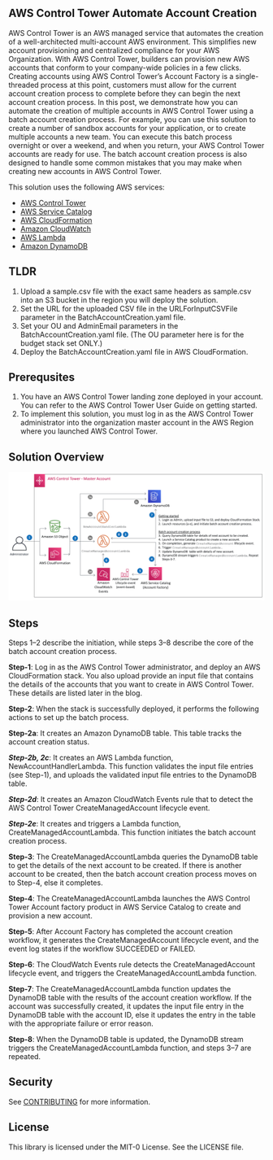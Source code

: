 ## AWS Control Tower Automate Account Creation 


AWS Control Tower is an AWS managed service that automates the creation of a well-architected multi-account AWS environment. This simplifies new account provisioning and centralized compliance for your AWS Organization. With AWS Control Tower, builders can provision new AWS accounts that conform to your company-wide policies in a few clicks. Creating accounts using AWS Control Tower’s Account Factory is a single-threaded process at this point, customers must allow for the current account creation process to complete before they can begin the next account creation process.
In this post, we demonstrate how you can automate the creation of multiple accounts in AWS Control Tower using a batch account creation process.  For example, you can use this solution to create a number of sandbox accounts for your application, or to create multiple accounts a new team. You can execute this batch process overnight or over a weekend, and when you return, your AWS Control Tower accounts are ready for use. The batch account creation process is also designed to handle some common mistakes that you may make when creating new accounts in AWS Control Tower.    

This solution uses the following AWS services:

* [AWS Control Tower](https://aws.amazon.com/controltower/)
* [AWS Service Catalog ](https://docs.aws.amazon.com/servicecatalog/latest/adminguide/introduction.html)
* [AWS CloudFormation](https://aws.amazon.com/cloudformation/)
* [Amazon CloudWatch](https://aws.amazon.com/cloudwatch/)
* [AWS Lambda](https://aws.amazon.com/lambda/)
* [Amazon DynamoDB](https://aws.amazon.com/dynamodb/)

## TLDR

1. Upload a sample.csv file with the exact same headers as sample.csv into an S3 bucket in the region you will deploy the solution.
2. Set the URL for the uploaded CSV file in the URLForInputCSVFile parameter in the BatchAccountCreation.yaml file.
3. Set your OU and AdminEmail parameters in the BatchAccountCreation.yaml file. (The OU parameter here is for the budget stack set ONLY.)
4. Deploy the BatchAccountCreation.yaml file in AWS CloudFormation.

## Prerequsites 

1. You have an AWS Control Tower landing zone deployed in your account.  You can refer to the AWS Control Tower User Guide on getting started.
2. To implement this solution, you must log in as the AWS Control Tower administrator into the organization master account in the AWS Region where you launched AWS Control Tower.


## Solution Overview

![Solution Architecture](images/SolutionArchitecture.png)

## Steps 

Steps 1–2 describe the initiation, while steps 3–8 describe the core of the batch account creation process.

**Step-1**:  Log in as the AWS Control Tower administrator, and deploy an AWS CloudFormation stack. You also upload provide an input file that contains the details of the accounts that you want to create in AWS Control Tower. These details are listed later in the blog.

**Step-2**:  When the stack is successfully deployed, it performs the following actions to set up the batch process.

**Step-2a**: It creates an Amazon DynamoDB table.  This table tracks the account creation status.

***Step-2b, 2c***: It creates an AWS Lambda function, NewAccountHandlerLambda.  This function validates the input file entries (see Step-1), and uploads the validated input file entries to the DynamoDB table.

***Step-2d***: It creates an Amazon CloudWatch Events rule that to detect the AWS Control Tower CreateManagedAccount lifecycle event.

***Step-2e***: It creates and triggers a Lambda function, CreateManagedAccountLambda.  This function initiates the batch account creation process.

**Step-3**: The CreateManagedAccountLambda queries the DynamoDB table to get the details of the next account to be created.  If there is another account to be created, then the batch account creation process moves on to Step-4, else it completes.

**Step-4**: The CreateManagedAccountLambda launches the AWS Control Tower Account factory product in AWS Service Catalog to create and provision a new account.

**Step-5**: After Account Factory has completed the account creation workflow, it generates the CreateManagedAccount lifecycle event, and the event log states if the workflow SUCCEEDED or FAILED.

**Step-6**: The CloudWatch Events rule detects the CreateManagedAccount lifecycle event, and triggers the CreateManagedAccountLambda function.

**Step-7**: The CreateManagedAccountLambda function updates the DynamoDB table with the results of the account creation workflow.  If the account was successfully created, it updates the input file entry in the DynamoDB table with the account ID, else it updates the entry in the table with the appropriate failure or error reason.

**Step-8**: When the DynamoDB table is updated, the DynamoDB stream triggers the CreateManagedAccountLambda function, and steps 3–7 are repeated.    


## Security

See [CONTRIBUTING](CONTRIBUTING.md#security-issue-notifications) for more information.

## License

This library is licensed under the MIT-0 License. See the LICENSE file.

